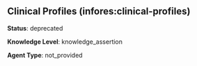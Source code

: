 [//]: # (DO NOT MANUALLY EDIT THIS FILE. IT IS GENERATED FROM A TEMPLATE.)

## Clinical Profiles (infores:clinical-profiles)

**Status**: deprecated
  
**Knowledge Level**: knowledge_assertion
  
**Agent Type**: not_provided






